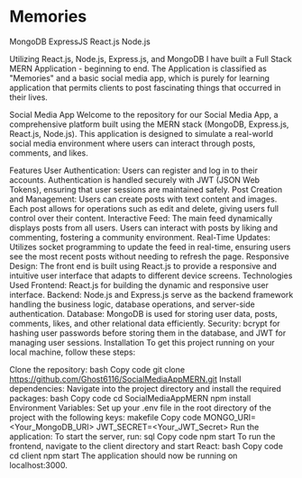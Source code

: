 # Memories

MongoDB
ExpressJS
React.js
Node.js

Utilizing React.js, Node.js, Express.js, and MongoDB I have built a Full Stack MERN Application - beginning to end. The Application is classified as "Memories" and a basic social media app, which is purely for learning application that permits clients to post fascinating things that occurred in their lives.

Social Media App
Welcome to the repository for our Social Media App, a comprehensive platform built using the MERN stack (MongoDB, Express.js, React.js, Node.js). This application is designed to simulate a real-world social media environment where users can interact through posts, comments, and likes.

Features
User Authentication: Users can register and log in to their accounts. Authentication is handled securely with JWT (JSON Web Tokens), ensuring that user sessions are maintained safely.
Post Creation and Management: Users can create posts with text content and images. Each post allows for operations such as edit and delete, giving users full control over their content.
Interactive Feed: The main feed dynamically displays posts from all users. Users can interact with posts by liking and commenting, fostering a community environment.
Real-Time Updates: Utilizes socket programming to update the feed in real-time, ensuring users see the most recent posts without needing to refresh the page.
Responsive Design: The front end is built using React.js to provide a responsive and intuitive user interface that adapts to different device screens.
Technologies Used
Frontend: React.js for building the dynamic and responsive user interface.
Backend: Node.js and Express.js serve as the backend framework handling the business logic, database operations, and server-side authentication.
Database: MongoDB is used for storing user data, posts, comments, likes, and other relational data efficiently.
Security: bcrypt for hashing user passwords before storing them in the database, and JWT for managing user sessions.
Installation
To get this project running on your local machine, follow these steps:

Clone the repository:
bash
Copy code
git clone https://github.com/Ghost6116/SocialMediaAppMERN.git
Install dependencies:
Navigate into the project directory and install the required packages:
bash
Copy code
cd SocialMediaAppMERN
npm install
Environment Variables:
Set up your .env file in the root directory of the project with the following keys:
makefile
Copy code
MONGO_URI=<Your_MongoDB_URI>
JWT_SECRET=<Your_JWT_Secret>
Run the application:
To start the server, run:
sql
Copy code
npm start
To run the frontend, navigate to the client directory and start React:
bash
Copy code
cd client
npm start
The application should now be running on localhost:3000.
